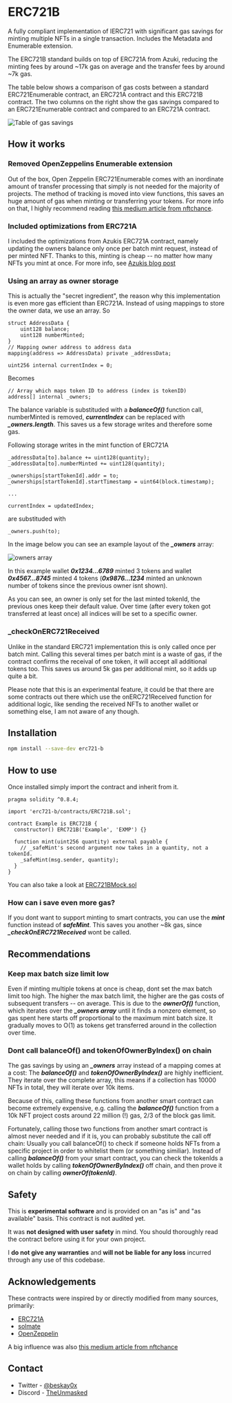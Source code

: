 # ERC721B

A fully compliant implementation of IERC721 with significant gas savings for minting multiple NFTs in a single transaction. Includes the Metadata and Enumerable extension.

The ERC721B standard builds on top of ERC721A from Azuki, reducing the minting fees by around ~17k gas on average and the transfer fees by around ~7k gas.

The table below shows a comparison of gas costs between a standard ERC721Enumerable contract, an ERC721A contract and this ERC721B contract. The two columns on the right show the gas savings compared to an ERC721Enumerable contract and compared to an ERC721A contract.

![Table of gas savings](https://i.imgur.com/A9LKIFA.png)

## How it works

### Removed OpenZeppelins Enumerable extension

Out of the box, Open Zeppelin ERC721Enumerable comes with an inordinate amount of transfer processing that simply is not needed for the majority of projects. The method of tracking is moved into view functions, this saves an huge amount of gas when minting or transferring your tokens. For more info on that, I highly recommend reading [this medium article from nftchance](https://medium.com/coinmonks/the-cannibalization-of-nfts-by-openzeppelin-by-insanely-high-gas-prices-cd2c9a7c1e7).

### Included optimizations from ERC721A

I included the optimizations from Azukis ERC721A contract, namely updating the owners balance only once per batch mint request, instead of per minted NFT. Thanks to this, minting is cheap -- no matter how many NFTs you mint at once. For more info, see [Azukis blog post](https://www.azuki.com/erc721a)

### Using an array as owner storage

This is actually the "secret ingredient", the reason why this implementation is even more gas efficient than ERC721A. Instead of using mappings to store the owner data, we use an array. So

```
struct AddressData {
    uint128 balance;
    uint128 numberMinted;
}
// Mapping owner address to address data
mapping(address => AddressData) private _addressData;

uint256 internal currentIndex = 0;
```

Becomes

```solidity
// Array which maps token ID to address (index is tokenID)
address[] internal _owners;
```

The balance variable is substituded with a **_balanceOf()_** function call, numberMinted is removed, **_currentIndex_** can be replaced with **_\_owners.length_**. This saves us a few storage writes and therefore some gas.

Following storage writes in the mint function of ERC721A

```solidity
_addressData[to].balance += uint128(quantity);
_addressData[to].numberMinted += uint128(quantity);

_ownerships[startTokenId].addr = to;
_ownerships[startTokenId].startTimestamp = uint64(block.timestamp);

...

currentIndex = updatedIndex;
```

are substituded with

```solidity
_owners.push(to);
```

In the image below you can see an example layout of the **_\_owners_** array:

![owners array](https://i.imgur.com/x1NUoO1.png)

In this example wallet **_0x1234...6789_** minted 3 tokens and wallet **_0x4567...8745_** minted 4 tokens (**_0x9876...1234_** minted an unknown number of tokens since the previous owner isnt shown).

As you can see, an owner is only set for the last minted tokenId, the previous ones keep their default value. Over time (after every token got transferred at least once) all indices will be set to a specific owner.

### \_checkOnERC721Received

Unlike in the standard ERC721 implementation this is only called once per batch mint. Calling this several times per batch mint is a waste of gas, if the contract confirms the receival of one token, it will accept all additional tokens too. This saves us around 5k gas per additional mint, so it adds up quite a bit.

Please note that this is an experimental feature, it could be that there are some contracts out there which use the onERC721Received function for additional logic, like sending the received NFTs to another wallet or something else, I am not aware of any though.

## Installation

```sh
npm install --save-dev erc721-b
```

## How to use

Once installed simply import the contract and inherit from it.

```solidity
pragma solidity ^0.8.4;

import 'erc721-b/contracts/ERC721B.sol';

contract Example is ERC721B {
  constructor() ERC721B('Example', 'EXMP') {}

  function mint(uint256 quantity) external payable {
    // _safeMint's second argument now takes in a quantity, not a tokenId.
    _safeMint(msg.sender, quantity);
  }
}
```

You can also take a look at [ERC721BMock.sol](https://github.com/beskay/ERC721B/blob/main/contracts/mocks/ERC721BMock.sol)

### How can i save even more gas?

If you dont want to support minting to smart contracts, you can use the **_mint_** function instead of **_safeMint_**. This saves you another ~8k gas, since **_\_checkOnERC721Received_** wont be called.

## Recommendations

### Keep max batch size limit low

Even if minting multiple tokens at once is cheap, dont set the max batch limit too high. The higher the max batch limit, the higher are the gas costs of subsequent transfers -- on average. This is due to the **_ownerOf()_** function, which iterates over the **_\_owners array_** until it finds a nonzero element, so gas spent here starts off proportional to the maximum mint batch size. It gradually moves to O(1) as tokens get transferred around in the collection over time.

### Dont call balanceOf() and tokenOfOwnerByIndex() on chain

The gas savings by using an **_\_owners_** array instead of a mapping comes at a cost: The **_balanceOf()_** and **_tokenOfOwnerByIndex()_** are highly inefficient. They iterate over the complete array, this means if a collection has 10000 NFTs in total, they will iterate over 10k items.

Because of this, calling these functions from another smart contract can become extremely expensive, e.g. calling the **_balanceOf()_** function from a 10k NFT project costs around 22 million (!) gas, 2/3 of the block gas limit.

Fortunately, calling those two functions from another smart contract is almost never needed and if it is, you can probably substitute the call off chain: Usually you call balanceOf() to check if someone holds NFTs from a specific project in order to whitelist them (or something similiar). Instead of calling **_balanceOf()_** from your smart contract, you can check the tokenIds a wallet holds by calling **_tokenOfOwnerByIndex()_** off chain, and then prove it on chain by calling **_ownerOf(tokenId)_**.

## Safety

This is **experimental software** and is provided on an "as is" and "as available" basis. This contract is not audited yet.

It was **not designed with user safety** in mind. You should thoroughly read the contract before using it for your own project.

I **do not give any warranties** and **will not be liable for any loss** incurred through any use of this codebase.

## Acknowledgements

These contracts were inspired by or directly modified from many sources, primarily:

- [ERC721A](https://github.com/chiru-labs/ERC721A)
- [solmate](https://github.com/Rari-Capital/solmate)
- [OpenZeppelin](https://github.com/OpenZeppelin/openzeppelin-contracts)

A big influence was also [this medium article from nftchance](https://medium.com/coinmonks/the-cannibalization-of-nfts-by-openzeppelin-by-insanely-high-gas-prices-cd2c9a7c1e7)

## Contact

- Twitter - [@beskay0x](https://twitter.com/beskay0x)
- Discord - [TheUnmasked](https://discord.gg/theunmasked)